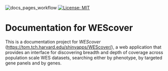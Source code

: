 ![docs_pages_workflow](https://github.com/bch-gnome/wescover_doc/workflows/pages_workflow/badge.svg?branch=master) [![License: MIT](https://img.shields.io/badge/License-MIT-blue.svg)](https://opensource.org/licenses/MIT)

# Documentation for WEScover

This is a documentation project for <i>WEScover</i> (https://tom.tch.harvard.edu/shinyapps/WEScover/), a web application that provides an interface for discovering breadth and depth of coverage across population scale WES datasets, searching either by phenotype, by targeted gene panels and by genes.
